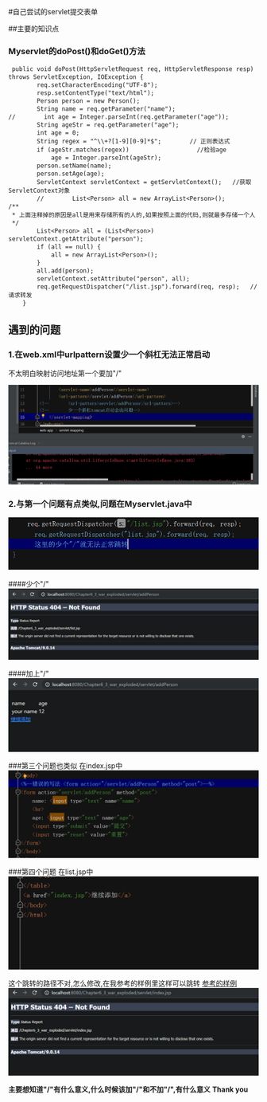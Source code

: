 #自己尝试的servlet提交表单

##主要的知识点

### Myservlet的doPost()和doGet()方法
```aidl
 public void doPost(HttpServletRequest req, HttpServletResponse resp) throws ServletException, IOException {
        req.setCharacterEncoding("UTF-8");
        resp.setContentType("text/html");
        Person person = new Person();
        String name = req.getParameter("name");
//        int age = Integer.parseInt(req.getParameter("age"));
        String ageStr = req.getParameter("age");
        int age = 0;
        String regex = "^\\+?[1-9][0-9]*$";        // 正则表达式
        if (ageStr.matches(regex))                   //检验age
            age = Integer.parseInt(ageStr);
        person.setName(name);
        person.setAge(age);
        ServletContext servletContext = getServletContext();   //获取ServletContext对象
        //        List<Person> all = new ArrayList<Person>();
/**
 * 上面注释掉的原因是all是用来存储所有的人的,如果按照上面的代码,则就最多存储一个人
 */
        List<Person> all = (List<Person>) servletContext.getAttribute("person");
        if (all == null) {
            all = new ArrayList<Person>();
        }
        all.add(person);
        servletContext.setAttribute("person", all);
        req.getRequestDispatcher("/list.jsp").forward(req, resp);   //请求转发
    }
```




##  遇到的问题


### 1.在web.xml中urlpattern设置少一个斜杠无法正常启动
不太明白映射访问地址第一个要加"/"

![null](pic/Snipaste_2019-05-25_16-08-27.png)


### 2.与第一个问题有点类似,问题在Myservlet.java中

![null](pic/Snipaste_2019-05-25_16-14-06.png)

####少个"/"
![null](pic/Snipaste_2019-05-25_16-12-50.png)

####加上"/"
![null](pic/Snipaste_2019-05-25_16-16-55.png)


###第三个问题也类似
在index.jsp中
![null](pic/Snipaste_2019-05-25_16-18-01.png)

###第四个问题
在list.jsp中
![null](pic/Snipaste_2019-05-25_16-20-15.png)

这个跳转的路径不对,怎么修改,在我参考的样例里这样可以跳转
[参考的样例](https://github.com/96998/Chapter6_2)
![null](pic/Snipaste_2019-05-25_16-21-24.png)


**主要想知道"/"有什么意义,什么时候该加"/"和不加"/",有什么意义**
**Thank you**